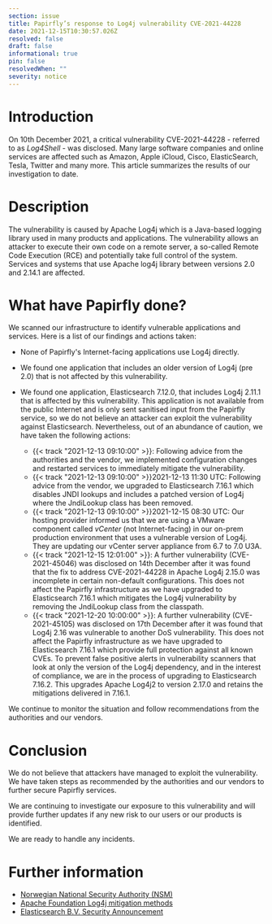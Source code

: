 ```yaml
---
section: issue
title: Papirfly’s response to Log4j vulnerability CVE-2021-44228
date: 2021-12-15T10:30:57.026Z
resolved: false
draft: false
informational: true
pin: false
resolvedWhen: ""
severity: notice
---
```



# Introduction

On 10th December 2021, a critical vulnerability CVE-2021-44228 - referred to as *Log4Shell* - was disclosed. Many large software companies and online services are affected such as Amazon, Apple iCloud, Cisco, ElasticSearch, Tesla, Twitter and many more. This article summarizes the results of our investigation to date.

# Description

The vulnerability is caused by Apache Log4j which is a Java-based logging library used in many products and applications. The vulnerability allows an attacker to execute their own code on a remote server, a so-called Remote Code Execution (RCE) and potentially take full control of the system. Services and systems that use Apache log4j library between versions 2.0 and 2.14.1 are affected.

# What have Papirfly done?

We scanned our infrastructure to identify vulnerable applications and services. Here is a list of our findings and actions taken:

* None of Papirfly's Internet-facing applications use Log4j directly.
* We found one application that includes an older version of Log4j (pre 2.0) that is not affected by this vulnerability.
* We found one application, Elasticsearch 7.12.0, that includes Log4j 2.11.1 that is affected by this vulnerability. This application is not available from the public Internet and is only sent sanitised input from the Papirfly service, so we do not believe an attacker can exploit the vulnerability against Elasticsearch. Nevertheless, out of an abundance of caution, we have taken the following actions:

  * {{< track "2021-12-13 09:10:00" >}}: Following advice from the authorities and the vendor, we implemented configuration changes and restarted services to immediately mitigate the vulnerability.
  * {{< track "2021-12-13 09:10:00" >}}2021-12-13 11:30 UTC: Following advice from the vendor, we upgraded to Elasticsearch 7.16.1 which disables JNDI lookups and includes a patched version of Log4j where the JndiLookup class has been removed.
  * {{< track "2021-12-13 09:10:00" >}}2021-12-15 08:30 UTC: Our hosting provider informed us that we are using a VMware component called *vCenter* (not Internet-facing) in our on-prem production environment that uses a vulnerable version of Log4j. They are updating our vCenter server appliance from 6.7 to 7.0 U3A.
  * {{< track "2021-12-15 12:01:00" >}}: A further vulnerability (CVE-2021-45046) was disclosed on 14th December after it was found that the fix to address CVE-2021-44228 in Apache Log4j 2.15.0 was incomplete in certain non-default configurations. This does not affect the Papirfly infrastructure as we have upgraded to Elasticsearch 7.16.1 which mitigates the Log4j vulnerability by removing the JndiLookup class from the classpath.
  * {{< track "2021-12-20 10:00:00" >}}: A further vulnerability (CVE-2021-45105) was disclosed on 17th December after it was found that Log4j 2.16 was vulnerable to another DoS vulnerability. This does not affect the Papirfly infrastructure as we have upgraded to Elasticsearch 7.16.1 which provide full protection against all known CVEs. To prevent false positive alerts in vulnerability scanners that look at only the version of the Log4j dependency, and in the interest of compliance, we are in the process of upgrading to Elasticsearch 7.16.2. This upgrades Apache Log4j2 to version 2.17.0 and retains the mitigations delivered in 7.16.1.

We continue to monitor the situation and follow recommendations from the authorities and our vendors.

# Conclusion

We do not believe that attackers have managed to exploit the vulnerability. We have taken steps as recommended by the authorities and our vendors to further secure Papirfly services.

We are continuing to investigate our exposure to this vulnerability and will provide further updates if any new risk to our users or our products is identified.

We are ready to handle any incidents.

# Further information

* [Norwegian National Security Authority (NSM)](https://nsm.no/fagomrader/digital-sikkerhet/nasjonalt-cybersikkerhetssenter/varsler-fra-ncsc/utvidet-oppdatering-for-apache-log4j-cve-2021-44228)
* [Apache Foundation Log4j mitigation methods](https://logging.apache.org/log4j/2.x/security.html)
* [Elasticsearch B.V. Security Announcement](https://discuss.elastic.co/t/apache-log4j2-remote-code-execution-rce-vulnerability-cve-2021-44228-esa-2021-31/291476)